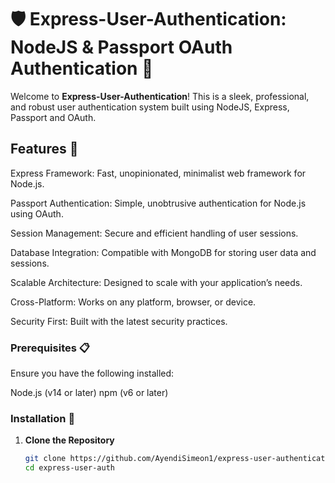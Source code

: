 # 🛡️ Express-User-Authentication: NodeJS & Passport OAuth Authentication 🚀

Welcome to **Express-User-Authentication**! This is a sleek, professional, and robust user authentication system built using NodeJS, Express, Passport and OAuth.

## Features 🌟

Express Framework: Fast, unopinionated, minimalist web framework for Node.js.

Passport Authentication: Simple, unobtrusive authentication for Node.js using OAuth.

Session Management: Secure and efficient handling of user sessions.

Database Integration: Compatible with MongoDB for storing user data and sessions.

Scalable Architecture: Designed to scale with your application’s needs.

Cross-Platform: Works on any platform, browser, or device.

Security First: Built with the latest security practices.

### Prerequisites 📋

Ensure you have the following installed:

Node.js (v14 or later)
npm (v6 or later)

### Installation 💾

1. **Clone the Repository**

   ```bash
   git clone https://github.com/AyendiSimeon1/express-user-authentication.git
   cd express-user-auth

